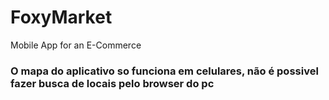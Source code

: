 # FoxyMarket
Mobile App for an E-Commerce

### O mapa do aplicativo so funciona em celulares, não é possivel fazer busca de locais pelo browser do pc
